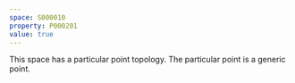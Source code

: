 ```yaml
---
space: S000010
property: P000201
value: true
---
```


This space has a particular point topology. The particular point is a generic point.
